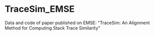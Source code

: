 # TraceSim_EMSE
Data and code of paper published on EMSE: "TraceSim: An Alignment Method for Computing Stack Trace Similarity"
